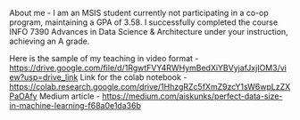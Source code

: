 About me - I am an MSIS student currently not participating in a co-op program, maintaining a GPA of 3.58. I successfully completed the course INFO 7390 Advances in Data Science & Architecture under your instruction, achieving an A grade.

Here is the sample of my teaching in video format - https://drive.google.com/file/d/1RgwtFVY4RWHymBedXiYBVyjafJxjIOM3/view?usp=drive_link
Link for the colab notebook - https://colab.research.google.com/drive/1HhzgRZc5fXmZ9zcY1sW6wpLzZXPaOAfy
Medium article - https://medium.com/aiskunks/perfect-data-size-in-machine-learning-f68a0e1da36b


